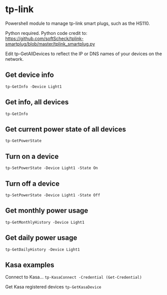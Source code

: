 # tp-link
Powershell module to manage tp-link smart plugs, such as the HS110.

Python required.
Python code credit to:  https://github.com/softScheck/tplink-smartplug/blob/master/tplink_smartplug.py

Edit tp-GetAllDevices to reflect the IP or DNS names of your devices on the network.

## Get device info ##
`tp-GetInfo -Device Light1`

## Get info, all devices ##
`tp-GetInfo`

## Get current power state of all devices ##
`tp-GetPowerState`

## Turn on a device ##
`tp-SetPowerState -Device Light1 -State On`

## Turn off a device ##
`tp-SetPowerState -Device Light1 -State Off`

## Get monthly power usage ##
`tp-GetMonthlyHistory -Device Light1`

## Get daily power usage ##
`tp-GetDailyHistory -Device Light1`

## Kasa examples ##
Connect to Kasa...
`tp-KasaConnect -Credential (Get-Credential)`

Get Kasa registered devices
`tp-GetKasaDevice`

